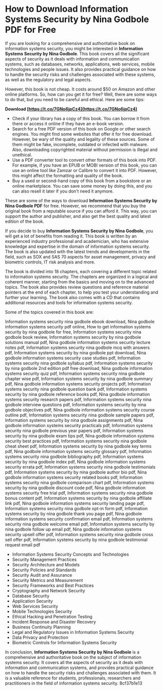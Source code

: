 
 
# How to Download Information Systems Security by Nina Godbole PDF for Free
 
If you are looking for a comprehensive and authoritative book on information systems security, you might be interested in **Information Systems Security by Nina Godbole**. This book covers all the significant aspects of security as it deals with information and communication systems, such as databases, networks, applications, web services, mobile technologies and people issues. It also provides practical guidance on how to handle the security risks and challenges associated with these systems, as well as the regulatory and legal aspects.
 
However, this book is not cheap. It costs around $50 on Amazon and other online platforms. So, how can you get it for free? Well, there are some ways to do that, but you need to be careful and ethical. Here are some tips:
 
**Download  [https://t.co/7GNo6jpCz4](https://t.co/7GNo6jpCz4)**


 
- Check if your library has a copy of this book. You can borrow it from there or access it online if they have an e-book version.
- Search for a free PDF version of this book on Google or other search engines. You might find some websites that offer it for free download. However, be wary of the quality and legality of these sources. Some of them might be fake, incomplete, outdated or infected with malware. Also, downloading copyrighted material without permission is illegal and unethical.
- Use a PDF converter tool to convert other formats of this book into PDF. For example, if you have an EPUB or MOBI version of this book, you can use an online tool like Zamzar or Calibre to convert it into PDF. However, this might affect the formatting and quality of the book.
- Buy a used or second-hand copy of this book from a bookstore or an online marketplace. You can save some money by doing this, and you can also resell it later if you don't need it anymore.

These are some of the ways to download **Information Systems Security by Nina Godbole PDF** for free. However, we recommend that you buy the original book from a reputable source if you can afford it. This way, you can support the author and publisher, and also get the best quality and latest edition of the book.
  
If you decide to buy **Information Systems Security by Nina Godbole**, you will get a lot of benefits from reading it. This book is written by an experienced industry professional and academician, who has extensive knowledge and expertise in the domain of information systems security. The book is also updated with the latest trends and developments in the field, such as SOX and SAS 70 aspects for asset management, privacy and biometric controls, IT risk analysis and more.
 
The book is divided into 18 chapters, each covering a different topic related to information systems security. The chapters are organized in a logical and coherent manner, starting from the basics and moving on to the advanced topics. The book also provides review questions and reference material pointers at the end of each chapter, to help you test your understanding and further your learning. The book also comes with a CD that contains additional resources and tools for information systems security.
 
Some of the topics covered in this book are:
 
Information systems security nina godbole ebook download,  Nina godbole information systems security pdf online,  How to get information systems security by nina godbole for free,  Information systems security nina godbole book review,  Information systems security by nina godbole solutions manual pdf,  Nina godbole information systems security lecture notes pdf,  Information systems security nina godbole mcq with answers pdf,  Information systems security by nina godbole ppt download,  Nina godbole information systems security case studies pdf,  Information systems security nina godbole syllabus pdf,  Information systems security by nina godbole 2nd edition pdf free download,  Nina godbole information systems security quiz pdf,  Information systems security nina godbole chapter wise pdf,  Information systems security by nina godbole summary pdf,  Nina godbole information systems security projects pdf,  Information systems security nina godbole question bank pdf,  Information systems security by nina godbole reference books pdf,  Nina godbole information systems security research papers pdf,  Information systems security nina godbole interview questions pdf,  Information systems security by nina godbole objectives pdf,  Nina godbole information systems security course outline pdf,  Information systems security nina godbole sample papers pdf,  Information systems security by nina godbole assignments pdf,  Nina godbole information systems security practicals pdf,  Information systems security nina godbole previous year papers pdf,  Information systems security by nina godbole exam tips pdf,  Nina godbole information systems security best practices pdf,  Information systems security nina godbole cheat sheet pdf,  Information systems security by nina godbole key terms pdf,  Nina godbole information systems security glossary pdf,  Information systems security nina godbole bibliography pdf,  Information systems security by nina godbole index pdf,  Nina godbole information systems security errata pdf,  Information systems security nina godbole testimonials pdf,  Information systems security by nina godbole author bio pdf,  Nina godbole information systems security related books pdf,  Information systems security nina godbole comparison chart pdf,  Information systems security by nina godbole discount code pdf,  Nina godbole information systems security free trial pdf,  Information systems security nina godbole bonus content pdf,  Information systems security by nina godbole affiliate link pdf,  Nina godbole information systems security landing page pdf,  Information systems security nina godbole opt-in form pdf,  Information systems security by nina godbole thank you page pdf,  Nina godbole information systems security confirmation email pdf,  Information systems security nina godbole welcome email pdf,  Information systems security by nina godbole follow up email pdf,  Nina godbole information systems security upsell offer pdf,  Information systems security nina godbole cross sell offer pdf,  Information systems security by nina godbole testimonial request email pdf

- Information Systems Security Concepts and Technologies
- Security Management Practices
- Security Architecture and Models
- Security Policies and Standards
- Security Audit and Assurance
- Security Metrics and Measurement
- Security Frameworks and Best Practices
- Cryptography and Network Security
- Database Security
- Application Security
- Web Services Security
- Mobile Technologies Security
- Ethical Hacking and Penetration Testing
- Incident Response and Disaster Recovery
- Business Continuity Planning
- Legal and Regulatory Issues in Information Systems Security
- Data Privacy and Protection
- Biometric Controls for Information Systems Security

In conclusion, **Information Systems Security by Nina Godbole** is a comprehensive and authoritative book on the subject of information systems security. It covers all the aspects of security as it deals with information and communication systems, and provides practical guidance on how to handle the security risks and challenges associated with them. It is a valuable reference for students, professionals, researchers and practitioners in the field of information systems security.
 8cf37b1e13
 
